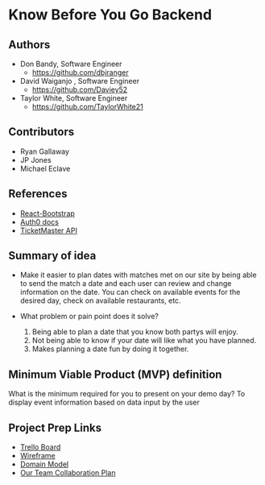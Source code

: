 
# Know Before You Go Backend

## Authors

* Don Bandy,  Software Engineer
  * https://github.com/dbjranger
* David Waiganjo , Software Engineer
  * https://github.com/Daviey52
* Taylor White, Software Engineer
  * https://github.com/TaylorWhite21

## Contributors

* Ryan Gallaway
* JP Jones
* Michael Eclave

## References

* [React-Bootstrap](https://react-bootstrap-v4.netlify.app)
* [Auth0 docs](https://auth0.com/docs/quickstarts)
* [TicketMaster API](https://developer.ticketmaster.com/products-and-docs/apis/getting-started/)

## Summary of idea

* Make it easier to plan dates with matches met on our site by being able to send the match a date and each user can review and change information on the date.  You can check on available events for the desired day, check on available restaurants, etc.

* What problem or pain point does it solve?
  1. Being able to plan a date that you know both partys will enjoy.  
  2. Not being able to know if your date will like what you have planned.
  3. Makes planning a date fun by doing it together.

## Minimum Viable Product (MVP) definition

What is the minimum required for you to present on your demo day? To display event information based on data input by the user

## Project Prep Links

* [Trello Board](https://trello.com/b/KVoETYXV/301-final-project-know-before-you-go)
* [Wireframe](Site_layout.pdf)
* [Domain Model](Domain_Model.png)
* [Our Team Collaboration Plan](https://docs.google.com/document/d/1V7n9cizHly3ELPtDL3QGJtLV4XdCqgeUgpqlbctfsoY/edit)
